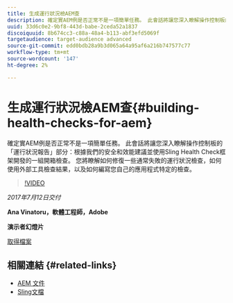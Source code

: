 ```yaml
---
title: 生成運行狀況檢AEM查
description: 確定實AEM例是否正常不是一項簡單任務。 此會話將讓您深入瞭解操作控制板的「運行狀況報告」部分。
uuid: 33d6c0e2-9bf8-443d-babe-2ceda52a1837
discoiquuid: 8b674cc3-c88a-48a4-b113-abf3efd5069f
targetaudience: target-audience advanced
source-git-commit: edd0bdb28a9b3d065a64a95af6a216b747577c77
workflow-type: tm+mt
source-wordcount: '147'
ht-degree: 2%

---
```


# 生成運行狀況檢AEM查{#building-health-checks-for-aem}

確定實AEM例是否正常不是一項簡單任務。 此會話將讓您深入瞭解操作控制板的「運行狀況報告」部分：根據我們的安全和效能建議並使用Sling Health Check框架開發的一組開箱檢查。 您將瞭解如何修復一些通常失敗的運行狀況檢查，如何使用外部工具檢查結果，以及如何編寫您自己的應用程式特定的檢查。

>[!VIDEO](https://video.tv.adobe.com/v/19026/?quality=9)

*2017年7月12日交付*

**Ana Vinatoru，軟體工程師，Adobe**

**演示者幻燈片**

[取得檔案](assets/aem-gems-health-checks-for-aem.pdf)

## 相關連結 {#related-links}

* [AEM 文件](https://docs.adobe.com/docs/en/aem/6-3/administer/operations/operations-dashboard.html#Health%20Reports)
* [Sling文檔](https://sling.apache.org/documentation/bundles/sling-health-check-tool.html)